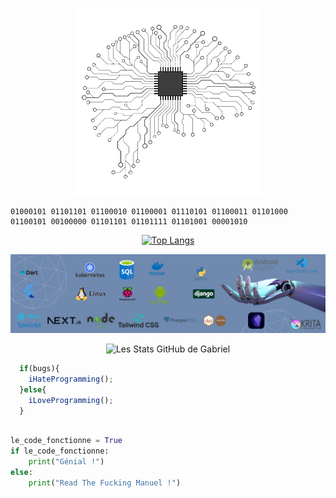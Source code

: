 <p align="center">
  <img src="https://github.com/gabrielQ12/gabrielQ12/blob/main/img/Brain-removebg-preview.png" alt="Cover">
</p>


```bin
01000101 01101101 01100010 01100001 01110101 01100011 01101000 01100101 00100000 01101101 01101111 01101001 00001010
``` 

<p align="center">
  <a href="https://github.com/gabrielQ12/github-readme-stats">
    <img src="https://github-readme-stats.vercel.app/api/top-langs/?username=gabrielQ12&icons=true&theme=dark" alt="Top Langs">
  </a>
</p>



<p align="center">
  <img src="https://github.com/gabrielQ12/gabrielQ12/blob/main/img/Github Banner.png" alt="Cover">
</p>



<p align="center">
  <img src="https://github-readme-stats.vercel.app/api?username=gabrielQ12&show_icons=true&theme=dark&hide_rank=true" alt="Les Stats GitHub de Gabriel">
</p>




```js
  if(bugs){
    iHateProgramming();
  }else{
    iLoveProgramming();
  }
```

```python

le_code_fonctionne = True
if le_code_fonctionne:
    print("Génial !")
else: 
    print("Read The Fucking Manuel !")
```
